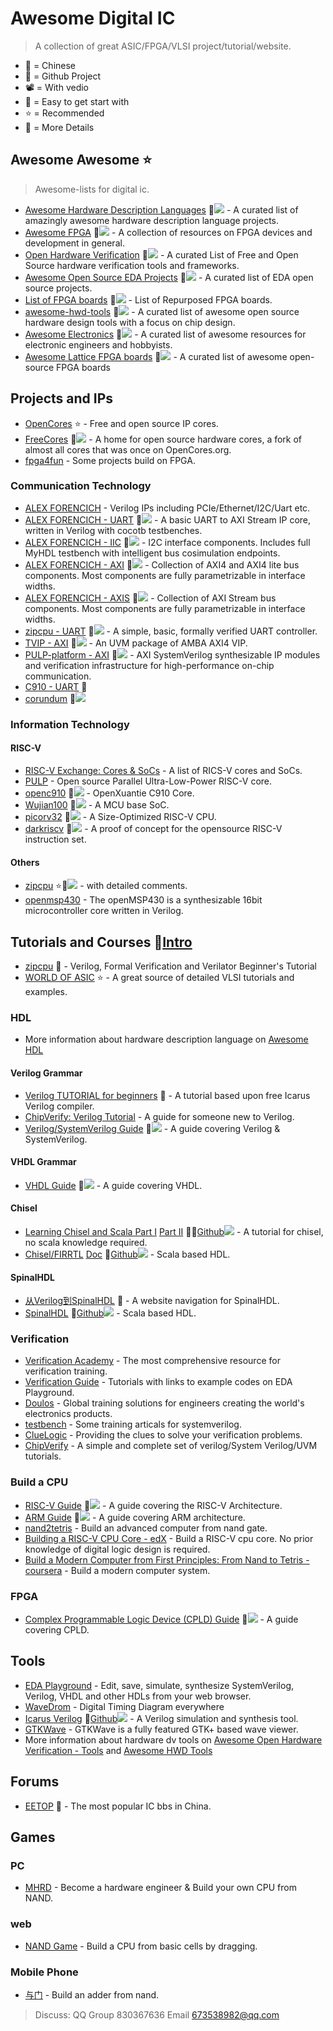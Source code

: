 # Awesome Digital IC
> A collection of great ASIC/FPGA/VLSI project/tutorial/website.

- 🚩 = Chinese
- 📍 = Github Project
- 📽 = With vedio
- 👶 = Easy to get start with
- ⭐ = Recommended
- 💬 = More Details


## Awesome Awesome ⭐
> Awesome-lists for digital ic.

- [Awesome Hardware Description Languages](https://github.com/drom/awesome-hdl) 📍![](https://img.shields.io/github/stars/drom/awesome-hdl) - A curated list of amazingly awesome hardware description language projects.
- [Awesome FPGA](https://github.com/Vitorian/awesome-fpga) 📍![](https://img.shields.io/github/stars/Vitorian/awesome-fpga) - A collection of resources on FPGA devices and development in general.
- [Open Hardware Verification](https://github.com/ben-marshall/awesome-open-hardware-verification) 📍![](https://img.shields.io/github/stars/ben-marshall/awesome-open-hardware-verification) - A curated List of Free and Open Source hardware verification tools and frameworks.
- [Awesome Open Source EDA Projects](https://github.com/clin99/awesome-eda) 📍![](https://img.shields.io/github/stars/clin99/awesome-eda) - A curated list of EDA open source projects. 
- [List of FPGA boards](https://github.com/iDoka/awesome-fpga-boards) 📍![](https://img.shields.io/github/stars/iDoka/awesome-fpga-boards) - List of Repurposed FPGA boards.
- [awesome-hwd-tools](https://github.com/TM90/awesome-hwd-tools) 📍![](https://img.shields.io/github/stars/TM90/awesome-hwd-tools) - A curated list of awesome open source hardware design tools with a focus on chip design.
- [Awesome Electronics](https://github.com/kitspace/awesome-electronics) 📍![](https://img.shields.io/github/stars/kitspace/awesome-electronics) - A curated list of awesome resources for electronic engineers and hobbyists.
- [Awesome Lattice FPGA boards](https://github.com/kelu124/awesome-latticeFPGAs) 📍![](https://img.shields.io/github/stars/kelu124/awesome-latticeFPGAs) - A curated list of awesome open-source FPGA boards

## Projects and IPs

- [OpenCores](https://opencores.org/) ⭐ - Free and open source IP cores.
- [FreeCores](http://freecores.github.io/) 📍![](freecores/freecores.github.io) - A home for open source hardware cores, a fork of almost all cores that was once on OpenCores.org.
- [fpga4fun](https://www.fpga4fun.com/) - Some projects build on FPGA.

### Communication Technology

- [ALEX FORENCICH](http://alexforencich.com/wiki/en/verilog/start) - Verilog IPs including PCIe/Ethernet/I2C/Uart etc.
- [ALEX FORENCICH - UART](http://github.com/alexforencich/verilog-uart/) 📍![](https://img.shields.io/github/stars/alexforencich/verilog-uart) - A basic UART to AXI Stream IP core, written in Verilog with cocotb testbenches.
- [ALEX FORENCICH - IIC](https://github.com/alexforencich/verilog-i2c) 📍![](https://img.shields.io/github/stars/alexforencich/verilog-i2c) - I2C interface components. Includes full MyHDL testbench with intelligent bus cosimulation endpoints.
- [ALEX FORENCICH - AXI](https://github.com/alexforencich/verilog-axi) 📍![](https://img.shields.io/github/stars/alexforencich/verilog-axi) - Collection of AXI4 and AXI4 lite bus components. Most components are fully parametrizable in interface widths.
- [ALEX FORENCICH - AXIS](https://github.com/alexforencich/verilog-axis) 📍![](https://img.shields.io/github/stars/alexforencich/verilog-axis) - Collection of AXI Stream bus components. Most components are fully parametrizable in interface widths.
- [zipcpu - UART](https://github.com/ZipCPU/wbuart32) 📍![](https://img.shields.io/github/stars/ZipCPU/wbuart32) - A simple, basic, formally verified UART controller.
- [TVIP - AXI](https://github.com/taichi-ishitani/tvip-axi) 📍![](https://img.shields.io/github/stars/taichi-ishitani/tvip-axi) - An UVM package of AMBA AXI4 VIP.
- [PULP-platform - AXI](https://github.com/pulp-platform/axi) 📍![](https://img.shields.io/github/stars/pulp-platform/axi) - AXI SystemVerilog synthesizable IP modules and verification infrastructure for high-performance on-chip communication.
- [C910 - UART](https://github.com/MeDove/openc910/tree/main/smart_run/logical) 📍
- [corundum](https://github.com/corundum/corundum) 📍![](https://img.shields.io/github/stars/corundum/corundum)

### Information Technology

#### RISC-V

- [RISC-V Exchange: Cores & SoCs](https://riscv.org/exchanges/cores-socs/) - A list of RICS-V cores and SoCs.
- [PULP](https://github.com/pulp-platform/pulp) - Open source Parallel Ultra-Low-Power RISC-V core.
- [openc910](https://github.com/T-head-Semi/openc910) 📍![](https://img.shields.io/github/stars/T-head-Semi/openc910) - OpenXuantie C910 Core.
- [Wujian100](https://github.com/T-head-Semi/wujian100_open) 📍![](https://img.shields.io/github/stars/T-head-Semi/wujian100_open) - A MCU base SoC.
- [picorv32](https://github.com/YosysHQ/picorv32) 📍![](https://img.shields.io/github/stars/YosysHQ/picorv32) - A Size-Optimized RISC-V CPU.
- [darkriscv](https://github.com/darklife/darkriscv) 📍![](https://img.shields.io/github/stars/darklife/darkriscv) - A proof of concept for the opensource RISC-V instruction set.

#### Others

- [zipcpu](https://github.com/ZipCPU/zipcpu) ⭐📍![](https://img.shields.io/github/stars/ZipCPU/zipcpu) - with detailed comments.
- [openmsp430](https://opencores.org/projects/openmsp430) - The openMSP430 is a synthesizable 16bit microcontroller core written in Verilog.

## Tutorials and Courses 💬[Intro](./Tutorials%20and%20Courses/index.md)



- [zipcpu](http://zipcpu.com/tutorial/) 👶 - Verilog, Formal Verification and Verilator Beginner's Tutorial
- [WORLD OF ASIC](http://asic-world.com/) ⭐ - A great source of detailed VLSI tutorials and examples.

### HDL

- More information about hardware description language on [Awesome HDL](https://github.com/drom/awesome-hdl)

#### Verilog Grammar

- [Verilog TUTORIAL for beginners](http://www.referencedesigner.com/tutorials/verilog/verilog_01.php) 👶 - A tutorial based upon free Icarus Verilog compiler.
- [ChipVerify: Verilog Tutorial](https://www.chipverify.com/verilog/verilog-tutorial) - A guide for someone new to Verilog.
- [Verilog/SystemVerilog Guide](https://github.com/mikeroyal/Verilog-SystemVerilog-Guide) 📍![](https://img.shields.io/github/stars/mikeroyal/Verilog-SystemVerilog-Guide) - A guide covering Verilog & SystemVerilog.

#### VHDL Grammar

- [VHDL Guide](https://github.com/mikeroyal/VHDL-Guide) 📍![](https://img.shields.io/github/stars/mikeroyal/VHDL-Guide) - A guide covering VHDL.

#### Chisel

- [Learning Chisel and Scala Part I](https://vvviy.github.io/2018/12/01/Learning-Chisel-and-Scala-Part-I/) [Part II](https://vvviy.github.io/2018/12/12/Learning-Chisel-and-Scala-Part-II/) 🚩📍[Github](https://github.com/VVViy/VVViy.github.io)![](https://img.shields.io/github/stars/SpinalHDL/SpinalHDL) - A tutorial for chisel, no scala knowledge required.
- [Chisel/FIRRTL](https://www.chisel-lang.org/) [Doc](https://www.chisel-lang.org/chisel3/docs/introduction.html) 📍[Github](https://github.com/chipsalliance/chisel3)![](https://img.shields.io/github/stars/chipsalliance/chisel3) - Scala based HDL.

#### SpinalHDL

- [从Verilog到SpinalHDL](https://blog.csdn.net/Pieces_thinking/article/details/118158954) 🚩 - A website navigation for SpinalHDL.
- [SpinalHDL](https://spinalhdl.github.io/SpinalDoc-RTD/v1.6.0/SpinalHDL/Getting%20Started/getting_started.html) 📍[Github](https://github.com/SpinalHDL/SpinalHDL)![](https://img.shields.io/github/stars/SpinalHDL/SpinalHDL) - Scala based HDL.

### Verification

- [Verification Academy](https://verificationacademy.com/) - The most comprehensive resource for verification training.
- [Verification Guide](https://www.verificationguide.com/p/home.html) - Tutorials with links to example codes on EDA Playground.
- [Doulos](https://www.doulos.com) - Global training solutions for engineers creating the world's electronics products.
- [testbench](http://www.testbench.in/) - Some training articals for systemverilog.
- [ClueLogic](http://cluelogic.com) - Providing the clues to solve your verification problems.
- [ChipVerify](https://www.chipverify.com/) - A simple and complete set of verilog/System Verilog/UVM tutorials.

### Build a CPU

- [RISC-V Guide](https://github.com/mikeroyal/RISC-V-Guide) 📍![](https://img.shields.io/github/stars/mikeroyal/RISC-V-Guide) - A guide covering the RISC-V Architecture.
- [ARM Guide](https://github.com/mikeroyal/ARM-Guide) 📍![](https://img.shields.io/github/stars/mikeroyal/ARM-Guide) - A guide covering ARM architecture.
- [nand2tetris](https://www.nand2tetris.org/) - Build an advanced computer from nand gate.
- [Building a RISC-V CPU Core - edX](https://www.edx.org/course/building-a-risc-v-cpu-core) - Build a RISC-V cpu core. No prior knowledge of digital logic design is required.
- [Build a Modern Computer from First Principles: From Nand to Tetris - coursera](https://www.coursera.org/learn/build-a-computer "依据基本原理构建现代计算机：从与非门到俄罗斯方块（基于项目的课程）") - Build a modern computer system.

### FPGA

- [Complex Programmable Logic Device (CPLD) Guide](https://github.com/mikeroyal/CPLD-Guide) 📍![](https://img.shields.io/github/stars/mikeroyal/CPLD-Guide) - A guide covering CPLD.

## Tools

- [EDA Playground](https://www.edaplayground.com/) - Edit, save, simulate, synthesize SystemVerilog, Verilog, VHDL and other HDLs from your web browser.
- [WaveDrom](https://wavedrom.com/) - Digital Timing Diagram everywhere
- [Icarus Verilog](http://iverilog.icarus.com/) 📍[Github](https://github.com/steveicarus/iverilog)![](https://img.shields.io/github/stars/steveicarus/iverilog) - A Verilog simulation and synthesis tool.
- [GTKWave](http://gtkwave.sourceforge.net/) - GTKWave is a fully featured GTK+ based wave viewer.
- More information about hardware dv tools on [Awesome Open Hardware Verification - Tools](https://github.com/ben-marshall/awesome-open-hardware-verification#Tools) and [Awesome HWD Tools](https://github.com/TM90/awesome-hwd-tools)

## Forums

- [EETOP](https://bbs.eetop.cn/) 🚩 - The most popular IC bbs in China.

## Games

### PC

- [MHRD](https://store.steampowered.com/app/576030/MHRD/) - Become a hardware engineer & Build your own CPU from NAND.

### web

- [NAND Game](https://nandgame.com/#) - Build a CPU from basic cells by dragging.

### Mobile Phone

- [与门](https://www.taptap.com/app/196676) - Build an adder from nand.



> Discuss: 
> QQ Group 830367636
> Email 673538982@qq.com
